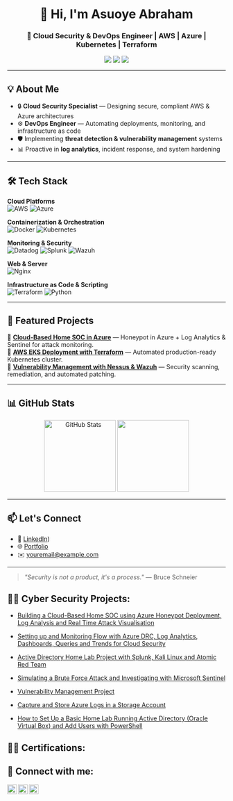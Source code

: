 <!-- Profile Header -->
<h1 align="center">👋 Hi, I'm Asuoye Abraham</h1>
<h3 align="center">🚀 Cloud Security & DevOps Engineer | AWS | Azure | Kubernetes | Terraform</h3>

<p align="center">
  <a href="https://www.linkedin.com/in/asuoyeabraham"><img src="https://img.shields.io/badge/LinkedIn-0077B5?style=flat-square&logo=linkedin&logoColor=white"/></a>
  <a href="mailto:asuoyea@gmail.com"><img src="https://img.shields.io/badge/Email-D14836?style=flat-square&logo=gmail&logoColor=white"/></a>
  <a href="https://yourportfolio.com"><img src="https://img.shields.io/badge/Portfolio-000000?style=flat-square&logo=vercel&logoColor=white"/></a>
</p>

---

## 💡 About Me  
- 🔒 **Cloud Security Specialist** — Designing secure, compliant AWS & Azure architectures  
- ⚙️ **DevOps Engineer** — Automating deployments, monitoring, and infrastructure as code  
- 🛡️ Implementing **threat detection & vulnerability management** systems  
- 📊 Proactive in **log analytics**, incident response, and system hardening  

---

## 🛠️ Tech Stack  

**Cloud Platforms**  
![AWS](https://img.shields.io/badge/AWS-FF9900?style=for-the-badge&logo=amazon-aws&logoColor=white)
![Azure](https://img.shields.io/badge/Azure-0078D4?style=for-the-badge&logo=microsoft-azure&logoColor=white)

**Containerization & Orchestration**  
![Docker](https://img.shields.io/badge/Docker-2496ED?style=for-the-badge&logo=docker&logoColor=white)
![Kubernetes](https://img.shields.io/badge/Kubernetes-326CE5?style=for-the-badge&logo=kubernetes&logoColor=white)

**Monitoring & Security**  
![Datadog](https://img.shields.io/badge/Datadog-632CA6?style=for-the-badge&logo=datadog&logoColor=white)
![Splunk](https://img.shields.io/badge/Splunk-000000?style=for-the-badge&logo=splunk&logoColor=white)
![Wazuh](https://img.shields.io/badge/Wazuh-017CFF?style=for-the-badge&logo=wazuh&logoColor=white)

**Web & Server**  
![Nginx](https://img.shields.io/badge/Nginx-009639?style=for-the-badge&logo=nginx&logoColor=white)

**Infrastructure as Code & Scripting**  
![Terraform](https://img.shields.io/badge/Terraform-623CE4?style=for-the-badge&logo=terraform&logoColor=white)
![Python](https://img.shields.io/badge/Python-3776AB?style=for-the-badge&logo=python&logoColor=white)

---

## 📂 Featured Projects  

🔹 **[Cloud-Based Home SOC in Azure](#)** — Honeypot in Azure + Log Analytics & Sentinel for attack monitoring.  
🔹 **[AWS EKS Deployment with Terraform](#)** — Automated production-ready Kubernetes cluster.  
🔹 **[Vulnerability Management with Nessus & Wazuh](#)** — Security scanning, remediation, and automated patching.  

---

## 📊 GitHub Stats  

<p align="center">
  <img src="https://github-readme-stats.vercel.app/api?username=asuoye&show_icons=true&theme=radical" alt="GitHub Stats" height="165"/>
  <img src="https://github-readme-stats.vercel.app/api/top-langs/?username=asuoye&layout=compact&theme=radical" height="165"/>
</p>

---

## 📫 Let's Connect  
- 💼 [LinkedIn](https://www.linkedin.com/in/asuoyeabraham/))  
- 🌐 [Portfolio](https://yourportfolio.com)  
- ✉️ youremail@example.com  

---

> _"Security is not a product, it's a process."_ — Bruce Schneier  






<h2>👨‍💻 Cyber Security Projects:</h2>

- [Building a Cloud-Based Home SOC using Azure Honeypot Deployment, Log Analysis and Real Time Attack Visualisation](https://github.com/asuoye/Azure-Cloud-SOC-Honeypot-Log-Analytics-Real-Time-Attack-Monitoring)

- [Setting up and Monitoring Flow with Azure DRC, Log Analytics, Dashboards, Queries and Trends for Cloud Security](https://github.com/asuoye/Azure-Cloud-SOC-DCR-Log-Analytics-Real-Time-Security-Dashboards-.)

- [Active Directory Home Lab Project with Splunk, Kali Linux and Atomic Red Team](https://github.com/asuoye/Active_Directory_Lab)

- [Simulating a Brute Force Attack and Investigating with Microsoft Sentinel](https://github.com/asuoye/Simulating-a-Brute-Force-attack-and-investigating-with-Microsoft-Sentinel)

- [Vulnerability Management Project](https://github.com/asuoye/Vulnerability-Management-Project)

- [Capture and Store Azure Logs in a Storage Account](https://github.com/asuoye/Capture-and-Storing-Azure-Logs-in-a-Secure-Storage-Account)


- [How to Set Up a Basic Home Lab Running Active Directory (Oracle Virtual Box) and Add Users with PowerShell](https://github.com/asuoye/Virtual_Cybersecurity_HomeLab)


<h2>👨‍💻 Certifications:</h2>

<h2> 🤳 Connect with me:</h2>

[<img align="left" alt="asuoyeabraham | Twitter" width="22px" src="https://cdn.jsdelivr.net/npm/simple-icons@v3/icons/twitter.svg" />][twitter]
[<img align="left" alt="asuoyeabraham | LinkedIn" width="22px" src="https://cdn.jsdelivr.net/npm/simple-icons@v3/icons/linkedin.svg" />][linkedin]
[<img align="left" alt="asuoyeabraham | Instagram" width="22px" src="https://cdn.jsdelivr.net/npm/simple-icons@v3/icons/instagram.svg" />][instagram]

[twitter]: https://twitter.com/asuoyeabraham
[youtube]: https://www.youtube.com/c/asuoyeabraham
[instagram]: https://www.instagram.com/asuoyeabraham/
[linkedin]: https://linkedin.com/in/asuoyeabraham

<!--
**joshmadakor1/joshmadakor1** is a ✨ _special_ ✨ repository because its `README.md` (this file) appears on your GitHub profile.

Here are some ideas to get you started:

- 🔭 I’m currently working on ...
- 🌱 I’m currently learning ...
- 👯 I’m looking to collaborate on ...
- 🤔 I’m looking for help with ...
- 💬 Ask me about ...
- 📫 How to reach me: ...
- 😄 Pronouns: ...
- ⚡ Fun fact: ...
-->
